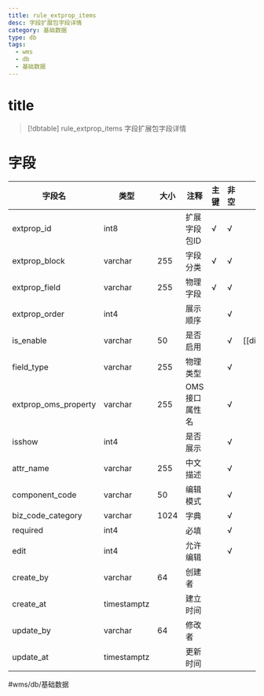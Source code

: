 ```yaml
---
title: rule_extprop_items
desc: 字段扩展包字段详情
category: 基础数据
type: db
tags:
  - wms
  - db
  - 基础数据
---
```


# title
>[!dbtable] rule_extprop_items
> 字段扩展包字段详情

# 字段
| 字段名 | 类型 | 大小 | 注释 | 主键 | 非空 | 关联 |
| --- | --- | --- | --- | --- | --- | --- |
| extprop_id | int8 |  | 扩展字段包ID | √ | √ |  |
| extprop_block | varchar | 255 | 字段分类 | √ | √ |  |
| extprop_field | varchar | 255 | 物理字段 | √ | √ |  |
| extprop_order | int4 |  | 展示顺序 |  | √ |  |
| is_enable | varchar | 50 | 是否启用 |  | √ | [[dict.IS_ENABLE]] |
| field_type | varchar | 255 | 物理类型 |  | √ |  |
| extprop_oms_property | varchar | 255 | OMS接口属性名 |  | √ |  |
| isshow | int4 |  | 是否展示 |  | √ |  |
| attr_name | varchar | 255 | 中文描述 |  | √ |  |
| component_code | varchar | 50 | 编辑模式 |  | √ |  |
| biz_code_category | varchar | 1024 | 字典 |  | √ |  |
| required | int4 |  | 必填 |  | √ |  |
| edit | int4 |  | 允许编辑 |  | √ |  |
| create_by | varchar | 64 | 创建者 |  |  |  |
| create_at | timestamptz |  | 建立时间 |  |  |  |
| update_by | varchar | 64 | 修改者 |  |  |  |
| update_at | timestamptz |  | 更新时间 |  |  |  |
#wms/db/基础数据
